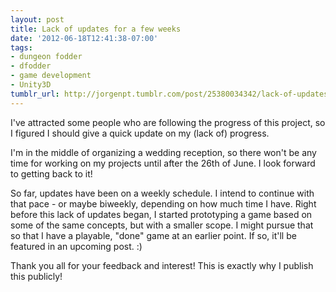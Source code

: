 ```yaml
---
layout: post
title: Lack of updates for a few weeks
date: '2012-06-18T12:41:38-07:00'
tags:
- dungeon fodder
- dfodder
- game development
- Unity3D
tumblr_url: http://jorgenpt.tumblr.com/post/25380034342/lack-of-updates-for-a-few-weeks
---
```


I've attracted some people who are following the progress of this project, so I figured I should give a quick update on my (lack of) progress.

I'm in the middle of organizing a wedding reception, so there won't be any time for working on my projects until after the 26th of June. I look forward to getting back to it!

So far, updates have been on a weekly schedule. I intend to continue with that pace - or maybe biweekly, depending on how much time I have. Right before this lack of updates began, I started prototyping a game based on some of the same concepts, but with a smaller scope. I might pursue that so that I have a playable, "done" game at an earlier point. If so, it'll be featured in an upcoming post. :)

Thank you all for your feedback and interest! This is exactly why I publish this publicly!